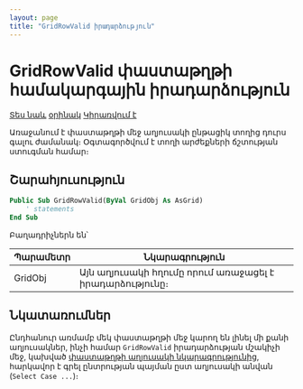 ```yaml
---
layout: page
title: "GridRowValid իրադարձություն"
---
```


# GridRowValid փաստաթղթի համակարգային իրադարձություն

[Տես նաև](../scriptstproced.md) [օրինակ](../Examples/E_GridRowValid.md) [Կիրառվում է](../Defs/doc.md)


Առաջանում է փաստաթղթի մեջ աղյուսակի ընթացիկ տողից դուրս գալու ժամանակ։ 
Օգտագործվում է տողի արժեքների ճշտության ստուգման համար։

## Շարահյուսություն

``` vb
Public Sub GridRowValid(ByVal GridObj As AsGrid)
    ' statements
End Sub
```

Բաղադրիչներն են՝

| Պարամետր | Նկարագրություն |
|--|--|
| GridObj | Այն աղյուսակի հղումը որում առաջացել է իրադարձությունը։ |

## Նկատառումներ

Ընդհանուր առմամբ մեկ փաստաթղթի մեջ կարող են լինել մի քանի աղյուսակներ, ինչի համար `GridRowValid` իրադարձության մշակիչի մեջ, կախված [փաստաթղթի աղյուսակի նկարագրությունից](../grid.md), հարկավոր է գրել ընտրության պայման ըստ աղյուսակի անվան (`Select Case ...`)։

